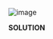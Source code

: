 ![image](https://github.com/user-attachments/assets/5a6d86bd-a7fc-4c8b-a581-6c5517d8c700)

**SOLUTION**

```sql

```
